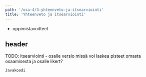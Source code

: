 ```yaml
---
path: '/osa-4/3-yhteenveto-ja-itsearviointi'
title: 'Yhteenveto ja itsearviointi'
---
```


<text-box variant='learningObjectives' name='Oppimistavoitteet'>

- oppimistavoitteet

</text-box>

## header

TODO: itsearviointi - osalle versio missä voi laskea pisteet omasta osaamisesta ja osalle likert?

```java
Javakoodi
```
